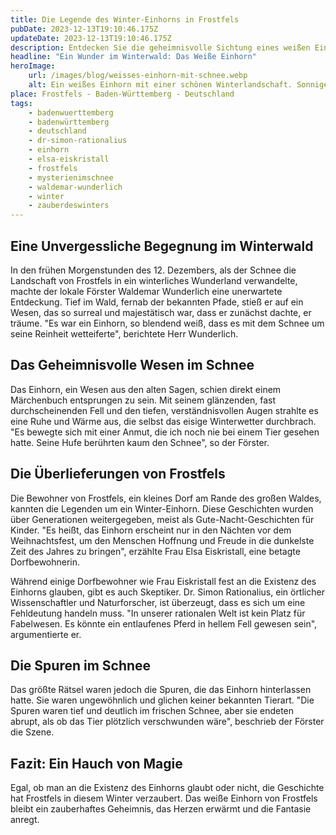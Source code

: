 ```yaml
---
title: Die Legende des Winter-Einhorns in Frostfels
pubDate: 2023-12-13T19:10:46.175Z
updateDate: 2023-12-13T19:10:46.175Z
description: Entdecken Sie die geheimnisvolle Sichtung eines weißen Einhorns im Herzen des Winters. Eine Geschichte, die die Grenzen zwischen Realität und Märchen verwischt.
headline: "Ein Wunder im Winterwald: Das Weiße Einhorn"
heroImage:
    url: /images/blog/weisses-einhorn-mit-schnee.webp
    alt: Ein weißes Einhorn mit einer schönen Winterlandschaft. Sonniger Tag.
place: Frostfels - Baden-Württemberg - Deutschland
tags:
    - badenwuerttemberg
    - badenwürttemberg
    - deutschland
    - dr-simon-rationalius
    - einhorn
    - elsa-eiskristall
    - frostfels
    - mysterienimschnee
    - waldemar-wunderlich
    - winter
    - zauberdeswinters
---
```


## Eine Unvergessliche Begegnung im Winterwald

In den frühen Morgenstunden des 12. Dezembers, als der Schnee die Landschaft von Frostfels in ein winterliches Wunderland verwandelte, machte der lokale Förster Waldemar Wunderlich eine unerwartete Entdeckung. Tief im Wald, fernab der bekannten Pfade, stieß er auf ein Wesen, das so surreal und majestätisch war, dass er zunächst dachte, er träume. "Es war ein Einhorn, so blendend weiß, dass es mit dem Schnee um seine Reinheit wetteiferte", berichtete Herr Wunderlich.

## Das Geheimnisvolle Wesen im Schnee

Das Einhorn, ein Wesen aus den alten Sagen, schien direkt einem Märchenbuch entsprungen zu sein. Mit seinem glänzenden, fast durchscheinenden Fell und den tiefen, verständnisvollen Augen strahlte es eine Ruhe und Wärme aus, die selbst das eisige Winterwetter durchbrach. "Es bewegte sich mit einer Anmut, die ich noch nie bei einem Tier gesehen hatte. Seine Hufe berührten kaum den Schnee", so der Förster.

## Die Überlieferungen von Frostfels

Die Bewohner von Frostfels, ein kleines Dorf am Rande des großen Waldes, kannten die Legenden um ein Winter-Einhorn. Diese Geschichten wurden über Generationen weitergegeben, meist als Gute-Nacht-Geschichten für Kinder. "Es heißt, das Einhorn erscheint nur in den Nächten vor dem Weihnachtsfest, um den Menschen Hoffnung und Freude in die dunkelste Zeit des Jahres zu bringen", erzählte Frau Elsa Eiskristall, eine betagte Dorfbewohnerin.

Während einige Dorfbewohner wie Frau Eiskristall fest an die Existenz des Einhorns glauben, gibt es auch Skeptiker. Dr. Simon Rationalius, ein örtlicher Wissenschaftler und Naturforscher, ist überzeugt, dass es sich um eine Fehldeutung handeln muss. "In unserer rationalen Welt ist kein Platz für Fabelwesen. Es könnte ein entlaufenes Pferd in hellem Fell gewesen sein", argumentierte er.

## Die Spuren im Schnee

Das größte Rätsel waren jedoch die Spuren, die das Einhorn hinterlassen hatte. Sie waren ungewöhnlich und glichen keiner bekannten Tierart. "Die Spuren waren tief und deutlich im frischen Schnee, aber sie endeten abrupt, als ob das Tier plötzlich verschwunden wäre", beschrieb der Förster die Szene.

## Fazit: Ein Hauch von Magie

Egal, ob man an die Existenz des Einhorns glaubt oder nicht, die Geschichte hat Frostfels in diesem Winter verzaubert. Das weiße Einhorn von Frostfels bleibt ein zauberhaftes Geheimnis, das Herzen erwärmt und die Fantasie anregt.
